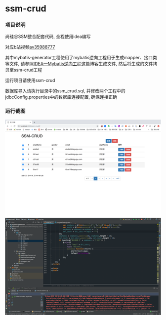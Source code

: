 # ssm-crud

### 项目说明

尚硅谷SSM整合配套代码,  全程使用idea编写

对应b站视频[av35988777](https://www.bilibili.com/video/av35988777)

其中mybatis-generator工程使用了mybatis逆向工程用于生成mapper、接口类等文件, 请参照[IDEA—Mybatis逆向工程](https://www.jianshu.com/p/c89a888a53e3)这篇博客生成文件, 然后将生成的文件拷贝至ssm-crud工程

运行项目请使用ssm-crud

数据库导入请执行目录中的ssm_crud.sql, 并修改两个工程中的jdbcConfig.properties中的数据库连接配置, 确保连接正确



### 运行截图

<img src="img/1.png"/>

<img src="img/2.png" />